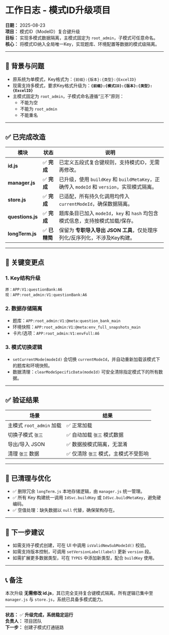 # 工作日志 - 模式ID升级项目

**日期：** 2025-08-23  
**项目：** 模式ID（ModeID）复合键升级  
**目标：** 实现多模式数据隔离，主模式固定为 `root_admin`，子模式可任意命名。  
**核心：** 将模式ID纳入全局唯一Key，实现题库、环境配置等数据的模式级隔离。

---

## 📌 背景与问题

- 原系统为单模式，Key格式为：`{前缀}:{版本}:{类型}:{ExcelID}`  
- 现需支持多模式，要求Key格式升级为：**`{前缀}:{模式ID}:{版本}:{类型}:{ExcelID}`**  
- 主模式固定为 `root_admin`，子模式命名遵循“三不”原则：  
  - 不能为空  
  - 不能为 `root_admin`  
  - 不能重名  

---

## ✅ 已完成改造

| 模块 | 状态 | 说明 |
|------|------|------|
| **id.js** | ✅ **完成** | 已定义五段式复合键规则，支持模式ID，无需再修改。 |
| **manager.js** | ✅ **完成** | 已升级，使用 `buildKey` 和 `buildMetaKey`，正确传入 `modeId` 和 `version`，实现模式隔离。 |
| **store.js** | ✅ **完成** | 已适配，所有持久化调用均传入 `currentModeId`，确保数据隔离。 |
| **questions.js** | ✅ **完成** | 题库条目已加入 `modeId`，`key` 和 `hash` 均包含模式信息，支持按模式加载/保存。 |
| **longTerm.js** | ✅ **已精简** | 保留为 **专职导入导出 JSON 工具**，仅处理序列化/反序列化，不涉及Key构建。 |

---

## 🔧 关键变更点

### 1. Key结构升级
```text
原：APP:V1:questionBank:A6
现：APP:root_admin:V1:questionBank:A6
```

### 2. 数据存储隔离
- 题库：`APP:root_admin:V1:@meta:question_bank_main`
- 环境快照：`APP:root_admin:V1:@meta:env_full_snapshots_main`
- 卡片/选项：`APP:root_admin:V1:envFull:A6`

### 3. 模式切换逻辑
- `setCurrentMode(modeId)` 会切换 `currentModeId`，并自动重新加载该模式下的题库和环境快照。
- 数据清理：`clearModeSpecificData(modeId)` 可安全清除指定模式下的所有数据。

---

## ✅ 验证结果

| 场景 | 结果 |
|------|------|
| 主模式 `root_admin` 加载 | ✅ 正常加载 |
| 切换子模式 `张三` | ✅ 自动加载 `张三` 模式数据 |
| 导出/导入 JSON | ✅ 数据按模式隔离，无混淆 |
| 清理 `张三` 数据 | ✅ 仅清除 `张三` 模式，主模式不受影响 |

---

## 🧹 已清理与优化

- ✅ 删除冗余 `longTerm.js` 本地存储逻辑，由 `manager.js` 统一管理。
- ✅ 所有 Key 构建统一调用 `IdSvc.buildKey` 或 `IdSvc.buildMetaKey`，避免硬编码。
- ✅ 空值处理：缺失数据以 `null` 代替，确保架构存在。

---

## 📝 下一步建议

- 如需支持子模式创建，可在 UI 中调用 `isValidNewSubModeId()` 校验。
- 如需支持版本控制，可调用 `setVersionLabel(label)` 更新 `version` 段。
- 如需扩展更多数据类型，可在 `TYPES` 中添加新类型，配合 `buildKey` 使用。

---

## 📞 备注

本次升级 **无需修改 id.js**，其已完全支持复合键模式隔离。所有逻辑已集中至 `manager.js` 与 `store.js`，系统已具备多模式能力。

---

**状态：** ✅ **升级完成，系统稳定运行**  
**负责人：** 项目团队  
**下一步：** 创建子模式打通链路